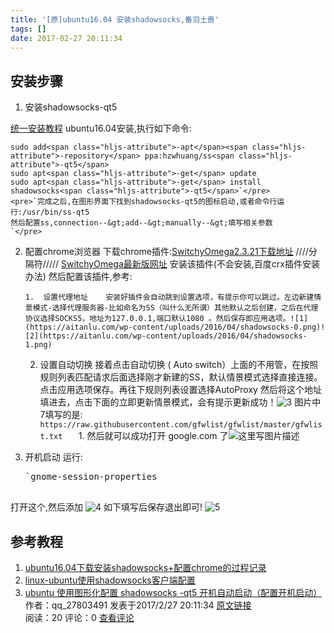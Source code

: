 ```yaml
---
title: '[原]ubuntu16.04 安装shadowsocks,番羽土啬'
tags: []
date: 2017-02-27 20:11:34
---
```


## 安装步骤

1.  安装shadowsocks-qt5

[统一安装教程](https://github.com/shadowsocks/shadowsocks-qt5/wiki/%E5%AE%89%E8%A3%85%E6%8C%87%E5%8D%97)
        ubuntu16.04安装,执行如下命令:

    sudo add<span class="hljs-attribute">-apt</span><span class="hljs-attribute">-repository</span> ppa:hzwhuang/ss<span class="hljs-attribute">-qt5</span>
    sudo apt<span class="hljs-attribute">-get</span> update
    sudo apt<span class="hljs-attribute">-get</span> install shadowsocks<span class="hljs-attribute">-qt5</span>`</pre>
    <pre>`完成之后,在图形界面下找到shadowsocks-qt5的图标启动,或者命令行运行:/usr/bin/ss-qt5
    然后配置ss,connection--&gt;add--&gt;manually--&gt;填写相关参数
    `</pre>
2.  配置chrome浏览器
    下载chrome插件:[SwitchyOmega2.3.21下载地址](https://github.com/FelisCatus/SwitchyOmega/releases/download/v2.3.21/SwitchyOmega.crx)   ////分隔符/////     [SwitchyOmega最新版网址](https://github.com/FelisCatus/SwitchyOmega/releases/)    安装该插件(不会安装,百度crx插件安装办法)    然后配置该插件,参考:

        1.  设置代理地址    安装好插件会自动跳到设置选项，有提示你可以跳过。左边新建情景模式-选择代理服务器-比如命名为SS（叫什么无所谓）其他默认之后创建，之后在代理协议选择SOCKS5，地址为127.0.0.1,端口默认1080 。然后保存即应用选项。![1](https://aitanlu.com/wp-content/uploads/2016/04/shadowsocks-0.png)![2](https://aitanlu.com/wp-content/uploads/2016/04/shadowsocks-1.png)
    2.  设置自动切换    接着点击自动切换 ( Auto switch）上面的不用管，在按照规则列表匹配请求后面选择刚才新建的SS，默认情景模式选择直接连接。点击应用选项保存。再往下规则列表设置选择AutoProxy 然后将这个地址填进去，点击下面的立即更新情景模式，会有提示更新成功！![3](https://aitanlu.com/wp-content/uploads/2016/04/shadowsocks-2.png) 图片中7填写的是:    `    https://raw.githubusercontent.com/gfwlist/gfwlist/master/gfwlist.txt    `
            1.  然后就可以成功打开 google.com 了![这里写图片描述](http://img.blog.csdn.net/20170227200806973?watermark/2/text/aHR0cDovL2Jsb2cuY3Nkbi5uZXQvcXFfMjc4MDM0OTE=/font/5a6L5L2T/fontsize/400/fill/I0JBQkFCMA==/dissolve/70/gravity/SouthEast)
3.  开机启动
    运行:
    <pre class="prettyprint">`gnome<span class="hljs-attribute">-session</span><span class="hljs-attribute">-properties</span>

打开这个,然后添加
    ![4](http://www.afox.cc/wp-content/uploads/2015/07/2015-07-11-171133%E5%B1%8F%E5%B9%95%E6%88%AA%E5%9B%BE.png)
    如下填写后保存退出即可!
    ![5](http://www.afox.cc/wp-content/uploads/2015/07/2015-07-11-171220%E5%B1%8F%E5%B9%95%E6%88%AA%E5%9B%BE.png)

## 参考教程

1.  [ubuntu16.04下载安装shadowsocks+配置chrome的过程记录](http://www.jianshu.com/p/9b7725d50f4c)
2.  [linux-ubuntu使用shadowsocks客户端配置](https://aitanlu.com/ubuntu-shadowsocks-ke-hu-duan-pei-zhi.html)
3.  [ubuntu 使用图形化配置 shadowsocks -qt5 开机自动启动（配置开机启动）](http://www.afox.cc/archives/83)
            <div>
                作者：qq_27803491 发表于2017/2/27 20:11:34 [原文链接](http://blog.csdn.net/qq_27803491/article/details/58233565)
            </div>
            <div>
            阅读：20 评论：0 [查看评论](http://blog.csdn.net/qq_27803491/article/details/58233565#comments)
            </div>

